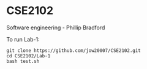 # CSE2102
Software engineering - Phillip Bradford

To run Lab-1:
```
git clone https://github.com/jow20007/CSE2102.git
cd CSE2102/Lab-1
bash test.sh
```